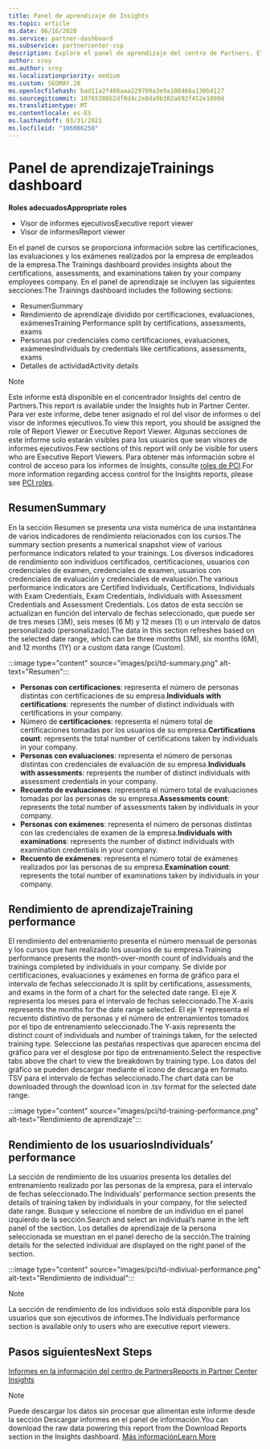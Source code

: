 ```yaml
---
title: Panel de aprendizaje de Insights
ms.topic: article
ms.date: 06/16/2020
ms.service: partner-dashboard
ms.subservice: partnercenter-csp
description: Explore el panel de aprendizaje del centro de Partners. El entrenamiento es uno de los informes disponibles en el área del centro de Partners (PCI).
author: sroy
ms.author: sroy
ms.localizationpriority: medium
ms.custom: SEOMAY.20
ms.openlocfilehash: bad11a2f480aaa229708a3e9a108466a130b4127
ms.sourcegitcommit: 10765386b2df0d4c2e8da9b302a692f452e1090d
ms.translationtype: MT
ms.contentlocale: es-ES
ms.lasthandoff: 03/31/2021
ms.locfileid: "106086250"
---
```

# <a name="trainings-dashboard"></a><span data-ttu-id="f7134-104">Panel de aprendizaje</span><span class="sxs-lookup"><span data-stu-id="f7134-104">Trainings dashboard</span></span>

<span data-ttu-id="f7134-105">**Roles adecuados**</span><span class="sxs-lookup"><span data-stu-id="f7134-105">**Appropriate roles**</span></span>

- <span data-ttu-id="f7134-106">Visor de informes ejecutivos</span><span class="sxs-lookup"><span data-stu-id="f7134-106">Executive report viewer</span></span>
- <span data-ttu-id="f7134-107">Visor de informes</span><span class="sxs-lookup"><span data-stu-id="f7134-107">Report viewer</span></span>

<span data-ttu-id="f7134-108">En el panel de cursos se proporciona información sobre las certificaciones, las evaluaciones y los exámenes realizados por la empresa de empleados de la empresa.</span><span class="sxs-lookup"><span data-stu-id="f7134-108">The Trainings dashboard provides insights about the certifications, assessments, and examinations taken by your company employees company.</span></span> <span data-ttu-id="f7134-109">En el panel de aprendizaje se incluyen las siguientes secciones:</span><span class="sxs-lookup"><span data-stu-id="f7134-109">The Trainings dashboard includes the following sections:</span></span>

- <span data-ttu-id="f7134-110">Resumen</span><span class="sxs-lookup"><span data-stu-id="f7134-110">Summary</span></span>
- <span data-ttu-id="f7134-111">Rendimiento de aprendizaje dividido por certificaciones, evaluaciones, exámenes</span><span class="sxs-lookup"><span data-stu-id="f7134-111">Training Performance split by certifications, assessments, exams</span></span>
- <span data-ttu-id="f7134-112">Personas por credenciales como certificaciones, evaluaciones, exámenes</span><span class="sxs-lookup"><span data-stu-id="f7134-112">Individuals by credentials like certifications, assessments, exams</span></span>
- <span data-ttu-id="f7134-113">Detalles de actividad</span><span class="sxs-lookup"><span data-stu-id="f7134-113">Activity details</span></span>

>[!NOTE] 
><span data-ttu-id="f7134-114">Este informe está disponible en el concentrador Insights del centro de Partners.</span><span class="sxs-lookup"><span data-stu-id="f7134-114">This report is available under the Insights hub in Partner Center.</span></span> <span data-ttu-id="f7134-115">Para ver este informe, debe tener asignado el rol del visor de informes o del visor de informes ejecutivos.</span><span class="sxs-lookup"><span data-stu-id="f7134-115">To view this report, you should be assigned the role of Report Viewer or Executive Report Viewer.</span></span> <span data-ttu-id="f7134-116">Algunas secciones de este informe solo estarán visibles para los usuarios que sean visores de informes ejecutivos.</span><span class="sxs-lookup"><span data-stu-id="f7134-116">Few sections of this report will only be visible for users who are Executive Report Viewers.</span></span> <span data-ttu-id="f7134-117">Para obtener más información sobre el control de acceso para los informes de Insights, consulte [roles de PCI](pci-roles.md).</span><span class="sxs-lookup"><span data-stu-id="f7134-117">For more information regarding access control for the Insights reports, please see [PCI roles](pci-roles.md).</span></span>

## <a name="summary"></a><span data-ttu-id="f7134-118">Resumen</span><span class="sxs-lookup"><span data-stu-id="f7134-118">Summary</span></span>

<span data-ttu-id="f7134-119">En la sección Resumen se presenta una vista numérica de una instantánea de varios indicadores de rendimiento relacionados con los cursos.</span><span class="sxs-lookup"><span data-stu-id="f7134-119">The summary section presents a numerical snapshot view of various performance indicators related to your trainings.</span></span> <span data-ttu-id="f7134-120">Los diversos indicadores de rendimiento son individuos certificados, certificaciones, usuarios con credenciales de examen, credenciales de examen, usuarios con credenciales de evaluación y credenciales de evaluación.</span><span class="sxs-lookup"><span data-stu-id="f7134-120">The various performance indicators are Certified Individuals, Certifications, Individuals with Exam Credentials, Exam Credentials, Individuals with Assessment Credentials and Assessment Credentials.</span></span> <span data-ttu-id="f7134-121">Los datos de esta sección se actualizan en función del intervalo de fechas seleccionado, que puede ser de tres meses (3M), seis meses (6 M) y 12 meses (1) o un intervalo de datos personalizado (personalizado).</span><span class="sxs-lookup"><span data-stu-id="f7134-121">The data in this section refreshes based on the selected date range, which can be three months (3M), six months (6M), and 12 months (1Y) or a custom data range (Custom).</span></span> 

:::image type="content" source="images/pci/td-summary.png" alt-text="Resumen":::

- <span data-ttu-id="f7134-123">**Personas con certificaciones**: representa el número de personas distintas con certificaciones de su empresa.</span><span class="sxs-lookup"><span data-stu-id="f7134-123">**Individuals with certifications**: represents the number of distinct individuals with certifications in your company.</span></span>
- <span data-ttu-id="f7134-124">Número de **certificaciones**: representa el número total de certificaciones tomadas por los usuarios de su empresa.</span><span class="sxs-lookup"><span data-stu-id="f7134-124">**Certifications count**: represents the total number of certifications taken by individuals in your company.</span></span>
- <span data-ttu-id="f7134-125">**Personas con evaluaciones**: representa el número de personas distintas con credenciales de evaluación de su empresa.</span><span class="sxs-lookup"><span data-stu-id="f7134-125">**Individuals with assessments**: represents the number of distinct individuals with assessment credentials in your company.</span></span> 
- <span data-ttu-id="f7134-126">**Recuento de evaluaciones**: representa el número total de evaluaciones tomadas por las personas de su empresa.</span><span class="sxs-lookup"><span data-stu-id="f7134-126">**Assessments count**: represents the total number of assessments taken by individuals in your company.</span></span>
- <span data-ttu-id="f7134-127">**Personas con exámenes**: representa el número de personas distintas con las credenciales de examen de la empresa.</span><span class="sxs-lookup"><span data-stu-id="f7134-127">**Individuals with examinations**: represents the number of distinct individuals with examination credentials in your company.</span></span> 
- <span data-ttu-id="f7134-128">**Recuento de exámenes**: representa el número total de exámenes realizados por las personas de su empresa.</span><span class="sxs-lookup"><span data-stu-id="f7134-128">**Examination count**: represents the total number of examinations taken by individuals in your company.</span></span>

## <a name="training-performance"></a><span data-ttu-id="f7134-129">Rendimiento de aprendizaje</span><span class="sxs-lookup"><span data-stu-id="f7134-129">Training performance</span></span>

<span data-ttu-id="f7134-130">El rendimiento del entrenamiento presenta el número mensual de personas y los cursos que han realizado los usuarios de su empresa.</span><span class="sxs-lookup"><span data-stu-id="f7134-130">Training performance presents the month-over-month count of individuals and the trainings completed by individuals in your company.</span></span> <span data-ttu-id="f7134-131">Se divide por certificaciones, evaluaciones y exámenes en forma de gráfico para el intervalo de fechas seleccionado.</span><span class="sxs-lookup"><span data-stu-id="f7134-131">It is split by certifications, assessments, and exams in the form of a chart for the selected date range.</span></span> <span data-ttu-id="f7134-132">El eje X representa los meses para el intervalo de fechas seleccionado.</span><span class="sxs-lookup"><span data-stu-id="f7134-132">The X-axis represents the months for the date range selected.</span></span> <span data-ttu-id="f7134-133">El eje Y representa el recuento distintivo de personas y el número de entrenamientos tomados por el tipo de entrenamiento seleccionado.</span><span class="sxs-lookup"><span data-stu-id="f7134-133">The Y-axis represents the distinct count of individuals and number of trainings taken, for the selected training type.</span></span> <span data-ttu-id="f7134-134">Seleccione las pestañas respectivas que aparecen encima del gráfico para ver el desglose por tipo de entrenamiento.</span><span class="sxs-lookup"><span data-stu-id="f7134-134">Select the respective tabs above the chart to view the breakdown by training type.</span></span> <span data-ttu-id="f7134-135">Los datos del gráfico se pueden descargar mediante el icono de descarga en formato. TSV para el intervalo de fechas seleccionado.</span><span class="sxs-lookup"><span data-stu-id="f7134-135">The chart data can be downloaded through the download icon in .tsv format for the selected date range.</span></span>

:::image type="content" source="images/pci/td-training-performance.png" alt-text="Rendimiento de aprendizaje":::

## <a name="individuals-performance"></a><span data-ttu-id="f7134-137">Rendimiento de los usuarios</span><span class="sxs-lookup"><span data-stu-id="f7134-137">Individuals’ performance</span></span>

<span data-ttu-id="f7134-138">La sección de rendimiento de los usuarios presenta los detalles del entrenamiento realizado por las personas de la empresa, para el intervalo de fechas seleccionado.</span><span class="sxs-lookup"><span data-stu-id="f7134-138">The Individuals’ performance section presents the details of training taken by individuals in your company, for the selected date range.</span></span> <span data-ttu-id="f7134-139">Busque y seleccione el nombre de un individuo en el panel izquierdo de la sección.</span><span class="sxs-lookup"><span data-stu-id="f7134-139">Search and select an individual’s name in the left panel of the section.</span></span> <span data-ttu-id="f7134-140">Los detalles de aprendizaje de la persona seleccionada se muestran en el panel derecho de la sección.</span><span class="sxs-lookup"><span data-stu-id="f7134-140">The training details for the selected individual are displayed on the right panel of the section.</span></span>

:::image type="content" source="images/pci/td-indiviual-performance.png" alt-text="Rendimiento de individual":::

>[!NOTE] 
> <span data-ttu-id="f7134-142">La sección de rendimiento de los individuos solo está disponible para los usuarios que son ejecutivos de informes.</span><span class="sxs-lookup"><span data-stu-id="f7134-142">The Individuals performance section is available only to users who are executive report viewers.</span></span> 

## <a name="next-steps"></a><span data-ttu-id="f7134-143">Pasos siguientes</span><span class="sxs-lookup"><span data-stu-id="f7134-143">Next Steps</span></span>

[<span data-ttu-id="f7134-144">Informes en la información del centro de Partners</span><span class="sxs-lookup"><span data-stu-id="f7134-144">Reports in Partner Center Insights</span></span>](partner-center-insights.md)

>[!NOTE] 
> <span data-ttu-id="f7134-145">Puede descargar los datos sin procesar que alimentan este informe desde la sección Descargar informes en el panel de información.</span><span class="sxs-lookup"><span data-stu-id="f7134-145">You can download the raw data powering this report from the Download Reports section in the Insights dashboard.</span></span> [<span data-ttu-id="f7134-146">Más información</span><span class="sxs-lookup"><span data-stu-id="f7134-146">Learn More</span></span>](pci-download-reports.md)